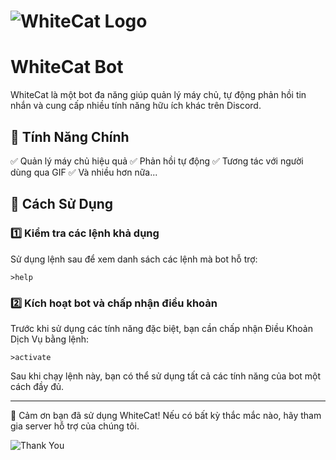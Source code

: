 # ![WhiteCat Logo](./cat1)

# WhiteCat Bot

WhiteCat là một bot đa năng giúp quản lý máy chủ, tự động phản hồi tin nhắn và cung cấp nhiều tính năng hữu ích khác trên Discord.

## 🌟 Tính Năng Chính

✅ Quản lý máy chủ hiệu quả
✅ Phản hồi tự động
✅ Tương tác với người dùng qua GIF
✅ Và nhiều hơn nữa...

## 🚀 Cách Sử Dụng

### 1️⃣ Kiểm tra các lệnh khả dụng
Sử dụng lệnh sau để xem danh sách các lệnh mà bot hỗ trợ:
```
>help
```

### 2️⃣ Kích hoạt bot và chấp nhận điều khoản
Trước khi sử dụng các tính năng đặc biệt, bạn cần chấp nhận Điều Khoản Dịch Vụ bằng lệnh:
```
>activate
```

Sau khi chạy lệnh này, bạn có thể sử dụng tất cả các tính năng của bot một cách đầy đủ.

---

🎉 Cảm ơn bạn đã sử dụng WhiteCat! Nếu có bất kỳ thắc mắc nào, hãy tham gia server hỗ trợ của chúng tôi.

![Thank You](./thank)

